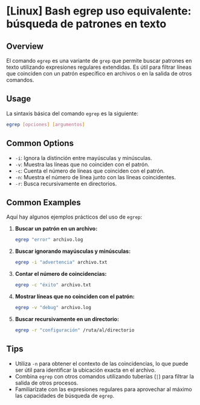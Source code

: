 # [Linux] Bash egrep uso equivalente: búsqueda de patrones en texto

## Overview
El comando `egrep` es una variante de `grep` que permite buscar patrones en texto utilizando expresiones regulares extendidas. Es útil para filtrar líneas que coinciden con un patrón específico en archivos o en la salida de otros comandos.

## Usage
La sintaxis básica del comando `egrep` es la siguiente:

```bash
egrep [opciones] [argumentos]
```

## Common Options
- `-i`: Ignora la distinción entre mayúsculas y minúsculas.
- `-v`: Muestra las líneas que no coinciden con el patrón.
- `-c`: Cuenta el número de líneas que coinciden con el patrón.
- `-n`: Muestra el número de línea junto con las líneas coincidentes.
- `-r`: Busca recursivamente en directorios.

## Common Examples
Aquí hay algunos ejemplos prácticos del uso de `egrep`:

1. **Buscar un patrón en un archivo:**
   ```bash
   egrep "error" archivo.log
   ```

2. **Buscar ignorando mayúsculas y minúsculas:**
   ```bash
   egrep -i "advertencia" archivo.txt
   ```

3. **Contar el número de coincidencias:**
   ```bash
   egrep -c "éxito" archivo.txt
   ```

4. **Mostrar líneas que no coinciden con el patrón:**
   ```bash
   egrep -v "debug" archivo.log
   ```

5. **Buscar recursivamente en un directorio:**
   ```bash
   egrep -r "configuración" /ruta/al/directorio
   ```

## Tips
- Utiliza `-n` para obtener el contexto de las coincidencias, lo que puede ser útil para identificar la ubicación exacta en el archivo.
- Combina `egrep` con otros comandos utilizando tuberías (`|`) para filtrar la salida de otros procesos.
- Familiarízate con las expresiones regulares para aprovechar al máximo las capacidades de búsqueda de `egrep`.